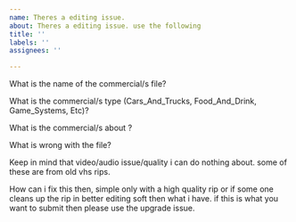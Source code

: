 ```yaml
---
name: Theres a editing issue.
about: Theres a editing issue. use the following
title: ''
labels: ''
assignees: ''

---
```


What is the name of the commercial/s  file?

What is the commercial/s type (Cars_And_Trucks, Food_And_Drink, Game_Systems, Etc)?

What is the commercial/s about ?

What is wrong with the file?

Keep in mind that video/audio issue/quality i can do nothing about. some of these are from old vhs rips.

How can i fix this then, simple only with a high quality rip or if some one cleans up the rip in better editing soft then what i have. if this is what you want to submit then please use the upgrade issue.
